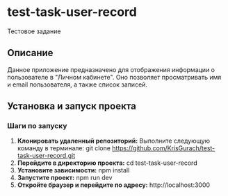 # test-task-user-record
Тестовое задание
## Описание
Данное приложение предназначено для отображения информации о пользователе в "Личном кабинете". Оно позволяет просматривать имя и email пользователя, а также список записей.

## Установка и запуск проекта

### Шаги по запуску

1. **Клонировать удаленный репозиторий:**
Выполните следующую команду в терминале:
   git clone https://github.com/KrisGurach/test-task-user-record.git
2. **Перейдите в директорию проекта:**
   cd test-task-user-record
3. **Установите зависимости:**
   npm install
4. **Запустите проект:**
   npm run dev
5. **Откройте браузер и перейдите по адресу:**
   http://localhost:3000
